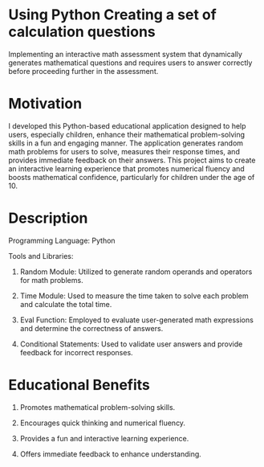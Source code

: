 # Using Python Creating a set of calculation questions 
Implementing an interactive math assessment system that dynamically generates mathematical questions and requires users to answer correctly before proceeding further in the assessment.

# Motivation
I developed this Python-based educational application designed to help users, especially children, enhance their mathematical problem-solving skills in a fun and engaging manner. The application generates random math problems for users to solve, measures their response times, and provides immediate feedback on their answers. This project aims to create an interactive learning experience that promotes numerical fluency and boosts mathematical confidence, particularly for children under the age of 10.

# Description
Programming Language: Python

Tools and Libraries:

1. Random Module: Utilized to generate random operands and operators for math problems.

2. Time Module: Used to measure the time taken to solve each problem and calculate the total time.

3. Eval Function: Employed to evaluate user-generated math expressions and determine the correctness of answers.

4. Conditional Statements: Used to validate user answers and provide feedback for incorrect responses.


# Educational Benefits

1. Promotes mathematical problem-solving skills.

2. Encourages quick thinking and numerical fluency.

3. Provides a fun and interactive learning experience.

4. Offers immediate feedback to enhance understanding.
